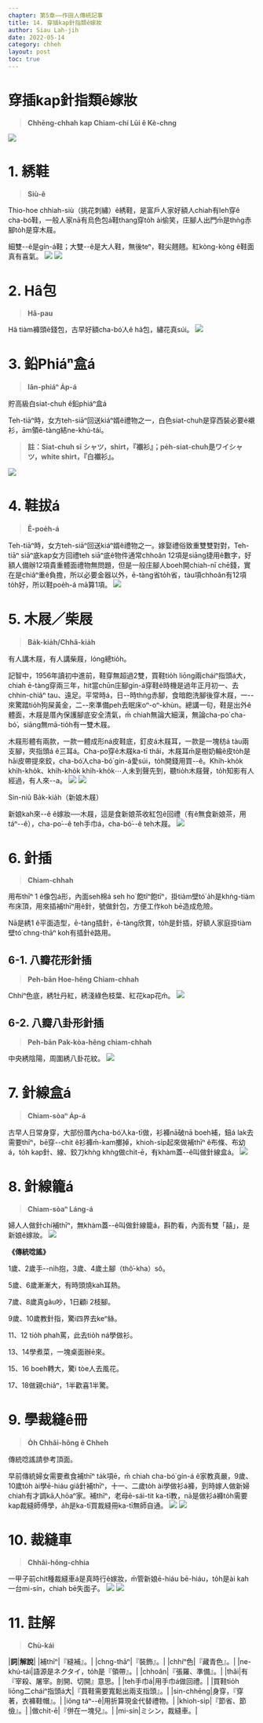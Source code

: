 ```yaml
---
chapter: 第5章——作田人傳統記事
title: 14. 穿插kap針指類ê嫁妝
author: Siau Lah-jih
date: 2022-05-14
category: chheh
layout: post
toc: true
---
```


# 穿插kap針指類ê嫁妝
> **Chhēng-chhah kap Chiam-chí Lūi ê Kè-chng**

![](../too5/18/86-針線籠仔.jpg)

# 1. 綉鞋
> **Siù-ê**

Thio-hoe chhiah-siù（挑花刺繡）ê綉鞋，是富戶人家好額人chiah有leh穿ê cha-bó͘鞋，一般人家nā有烏色包á鞋thang穿to̍h ài偷笑，庄腳人出門m̄是thǹg赤腳to̍h是穿木屐。

細雙--ê是gín-á鞋；大雙--ê是大人鞋，無後teⁿ，鞋尖翹翹。紅kòng-kòng ê鞋面真有喜氣。
![](../too5/18/77-綉鞋.jpg)
![](../too5/18/78-綉鞋.jpg)

# 2. Hâ包
> **Hâ-pau**

Hâ tiàm褲頭ê錢包，古早好額cha-bó͘人ê hâ包，繡花真súi。
![](../too5/18/79-縖包.jpg)

# 3. 鉛Phiáⁿ盒á 
> **Iân-phiáⁿ A̍p-á**

貯高級白siat-chuh ê鉛phiáⁿ盒á

Teh-tiāⁿ時，女方teh-siāⁿ回送kiáⁿ婿ê禮物之一，白色siat-chuh是穿西裝必要ê襯衫，ām領ē-tàng結ne-khú-tái。

> **註：Siat-chuh sī シャツ，shirt，『襯衫』；pe̍h-siat-chuh是ワイシャツ，white shirt，『白襯衫』。**

![](../too5/18/80.jpg)

# 4. 鞋拔á
> **Ê-poe̍h-á**

Teh-tiāⁿ時，女方teh-siāⁿ回送kiáⁿ婿ê禮物之一。嫁娶禮俗致重雙雙對對，Teh-tiāⁿ siāⁿ底kap女方回禮teh siāⁿ底ê物件通常chhoân 12項是siāng捷用ê數字，好額人備辦12項貴重體面禮物無問題，但是一般庄腳人boeh開chiah-nī chē錢，實在是chiâⁿ重ê負擔，所以必要金器以外，ē-tàng省to̍h省，tàu項chhoân有12項to̍h好，所以鞋poe̍h-á mā算1項。
![](../too5/18/81-鞋拔仔.jpg)

# 5. 木屐／柴屐
> **Ba̍k-kia̍h/Chhâ-kia̍h**

有人講木屐，有人講柴屐，lóng總tio̍h。

記智中，1956年讀初中進前，鞋穿無超過2雙，買鞋tio̍h liōng兩cháiⁿ指頭á大，chiah ē-tàng穿兩三年，hit當chūn庄腳gín-á穿鞋ê時機是過年正月初一、去chhin-chiâⁿ tau、遠足。平常時á，日--時thǹg赤腳，食暗飽洗腳後穿木屐，一--來驚踏tio̍h狗屎黃金，二--來準備peh去眠床oⁿ-oⁿ-khùn。總講一句，鞋是出外ê體面，木屐是厝內保護腳底安全清氣，m̄ chiah無論大細漢，無論cha-po͘ cha-bó͘，siāng無mā-tio̍h有一雙木屐。

木屐形體有兩款，一款一體成形ná皮鞋底，釘皮á木屐耳，一款是一塊枋á tàu兩支腳，夾指頭á ê三耳á。Cha-po͘穿ê木屐ka-tī thâi，木屐耳m̄是樹奶輪ê皮to̍h是hāi皮帶提來鉸，cha-bó͘人cha-bó͘ gín-á愛súi，to̍h開錢用買--ê。Khi̍h-kho̍k khi̍h-kho̍k、khi̍h-kho̍k khi̍h-kho̍k⋯人未到聲先到，聽tio̍h木屐聲，to̍h知影有人經過，有人來--a。
![](../too5/18/82-木屐.jpg)
![](../too5/18/82a-木屐柴屐.jpg)

Sin-niû Ba̍k-kia̍h（新娘木屐）

新娘kah來--ê ê嫁妝──木屐，這是食新娘茶收紅包ê回禮（有ê無食新娘茶，用táⁿ--ê），cha-po͘--ê teh手巾á，cha-bó͘--ê teh木屐。
![](../too5/18/83-木屐.jpg)

# 6. 針插
> **Chiam-chhah**

用布thīⁿ 1 ê像包á形，內面seh棉á seh ho͘ 飽tīⁿ飽tīⁿ，掛tiàm壁tó͘ a̍h是khǹg-tiàm布床頂，用來插補thīⁿ用ê針，號做針包，方便工作koh bē造成危險。

Nā是綉1 ê平面造型，ē-tàng插針，ē-tàng欣賞，to̍h是針插，好額人家庭掛tiàm壁tó͘ chng-thāⁿ koh有插針ê路用。

## 6-1. 八瓣花形針插
> **Peh-bān Hoe-hêng Chiam-chhah**

Chhíⁿ色底，綉牡丹紅，綉淺綠色枝葉、紅花kap花m̂。
![](../too5/18/84-針插.jpg)

## 6-2. 八瓣八卦形針插
> **Peh-bān Pak-kòa-hêng chiam-chhah**

中央綉陰陽，周圍綉八卦花紋。
![](../too5/18/85-針插.jpg)

# 7. 針線盒á
> **Chiam-sòaⁿ A̍p-á**

古早人日常身穿，大部份厝內cha-bó͘人ka-tī做，衫褲nā破nā boeh補，鈕á lak去需要thīⁿ，bē穿--chit ê衫褲m̄-kam擲掉，khioh-si̍p起來做補thīⁿ ê布條、布幼á，to̍h kap針、線、鉸刀khǹg khǹg做chi̍t-ē，有khàm蓋--ê叫做針線盒á。
![](../too5/18/86-針線籠仔.jpg)

# 8. 針線籠á
> **Chiam-sòaⁿ Láng-á**

婦人人做針chí補thīⁿ，無khàm蓋--ê叫做針線籠á，斟酌看，內面有雙「囍」，是新娘ê嫁妝。
![](../too5/18/87-針線籠仔.jpg)

**《傳統唸謠》**

1歲、2歲手--ni̍h抱，3歲、4歲土腳（thô͘-kha）sô。

5歲、6歲漸漸大，有時頭燒kah耳熱。

7歲、8歲真gâu吵，1日顧i 2枝腳。

9歲、10歲教針指，驚i四界去keⁿ絲。

11、12 tio̍h phah罵，此去tio̍h ná學做衫。

13、14學煮菜，一塊桌面辦ē來。

15、16 boeh轉大，驚i tòe人去風花。 

17、18做親chiâⁿ，1半歡喜1半驚。

# 9. 學裁縫ê冊
> **O̍h Chhâi-hông ê Chheh**

傳統唸謠請參考頂面。

早前傳統婦女需要煮食補thīⁿ ta̍k項ē，m̄ chiah cha-bó͘ gín-á ê家教真嚴，9歲、10歲to̍h ài學ē-hiáu giâ針補thīⁿ，十一、二歲to̍h ài學做衫á褲，到時嫁人做新婦chiah有才調kā人hōaⁿ家。補thīⁿ，老母ē-sái-tit ka-tī教，nā是做衫á褲to̍h需要kap裁縫師傅學，a̍h是ka-tī買裁縫冊ka-tī無師自通。
![](../too5/18/88-裁縫冊.jpg)
![](../too5/18/89-裁縫冊.jpg)

# 10. 裁縫車
> **Chhâi-hông-chhia**

一甲子前chit種裁縫車á是真時行ê嫁妝，m̄管新娘ē-hiáu bē-hiáu，to̍h是ài kah一台mi-sín，chiah bē失面子。
![](../too5/18/90-裁縫車.jpg)
![](../too5/18/91-裁縫車鉸刀尺.jpg)

# 11. 註解
> **Chù-kái**

|**詞**|**解說**|
|補thīⁿ|『縫補』。|
|chng-thāⁿ|『裝飾』。|
|chhíⁿ色|『藏青色』。|
|ne-khú-tái|語源是ネクタイ，to̍h是『領帶』。|
|chhoân|『張羅、準備』。|
|thâi|有『宰殺、屠宰。剖開、切開』意思。|
|teh手巾á|用手巾á做回禮。|
|買鞋tio̍h liōng二cháiⁿ指頭á大|『買鞋需要寬鬆出兩支指頭』。|
|sin-chhēng|身穿，『穿著，衣褲鞋帽』。|
|iōng táⁿ--ê|用折算現金代替禮物。|
|khioh-si̍p|『節省、節儉』。|
|做chi̍t-ē|『併在一塊兒』。|
|mi-sín|ミシン，裁縫車。|
